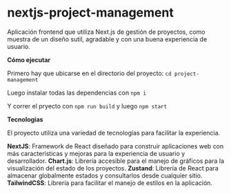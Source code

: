 # nextjs-project-management

Aplicación frontend que utiliza Next.js de gestión de proyectos, como muestra de un diseño sutil, agradable y con una buena experiencia de usuario.

**Cómo ejecutar**

Primero hay que ubicarse en el directorio del proyecto: `cd project-management`

Luego instalar todas las dependencias con `npm i`

Y correr el pryecto con `npm run build` y luego  `npm start`

**Tecnologías**

El proyecto utiliza una variedad de tecnologías para facilitar la experiencia.

**NextJS**: Framework de React diseñado para construir aplicaciones web con más características y mejoras para la experiencia de usuario y desarrollador.
**Chart.js**: Librería accesible para el manejo de gráficos para la visualización del estado de los proyectos.
**Zustand**: Librería de React para almacenar globalmente estados y consultarlos desde cualquier sitio.
**TailwindCSS**: Librería para facilitar el manejo de estilos en la aplicación.
